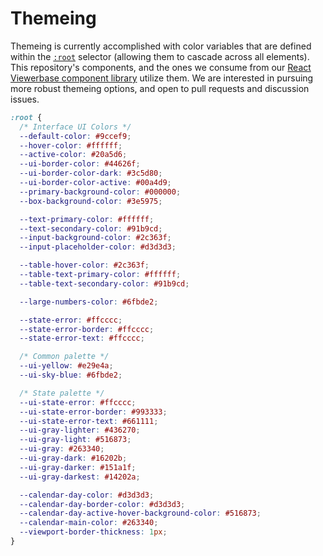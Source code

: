 # Themeing

Themeing is currently accomplished with color variables that are defined within
the [`:root`](https://css-tricks.com/almanac/selectors/r/root/) selector
(allowing them to cascade across all elements). This repository's components,
and the ones we consume from our
[React Viewerbase component library](https://react.ohif.org/styling-and-theming)
utilize them. We are interested in pursuing more robust themeing options, and
open to pull requests and discussion issues.

```css
:root {
  /* Interface UI Colors */
  --default-color: #9ccef9;
  --hover-color: #ffffff;
  --active-color: #20a5d6;
  --ui-border-color: #44626f;
  --ui-border-color-dark: #3c5d80;
  --ui-border-color-active: #00a4d9;
  --primary-background-color: #000000;
  --box-background-color: #3e5975;

  --text-primary-color: #ffffff;
  --text-secondary-color: #91b9cd;
  --input-background-color: #2c363f;
  --input-placeholder-color: #d3d3d3;

  --table-hover-color: #2c363f;
  --table-text-primary-color: #ffffff;
  --table-text-secondary-color: #91b9cd;

  --large-numbers-color: #6fbde2;

  --state-error: #ffcccc;
  --state-error-border: #ffcccc;
  --state-error-text: #ffcccc;

  /* Common palette */
  --ui-yellow: #e29e4a;
  --ui-sky-blue: #6fbde2;

  /* State palette */
  --ui-state-error: #ffcccc;
  --ui-state-error-border: #993333;
  --ui-state-error-text: #661111;
  --ui-gray-lighter: #436270;
  --ui-gray-light: #516873;
  --ui-gray: #263340;
  --ui-gray-dark: #16202b;
  --ui-gray-darker: #151a1f;
  --ui-gray-darkest: #14202a;

  --calendar-day-color: #d3d3d3;
  --calendar-day-border-color: #d3d3d3;
  --calendar-day-active-hover-background-color: #516873;
  --calendar-main-color: #263340;
  --viewport-border-thickness: 1px;
}
```
